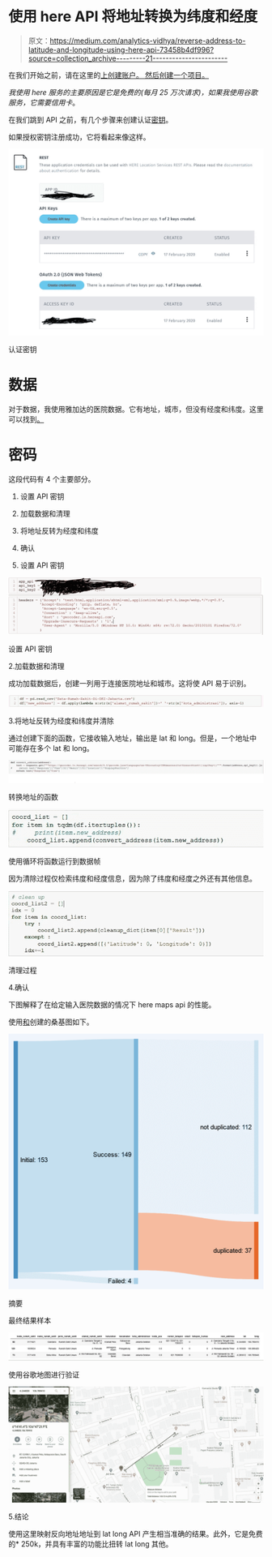 # 使用 here API 将地址转换为纬度和经度

> 原文：<https://medium.com/analytics-vidhya/reverse-address-to-latitude-and-longitude-using-here-api-73458b4df996?source=collection_archive---------21----------------------->

在我们开始之前，请在这里的[上创建账户。
然后创建一个项目。](https://developer.here.com/login)

*我使用 here 服务的主要原因是它是免费的(每月 25 万次请求)，如果我使用谷歌服务，它需要信用卡*。

在我们跳到 API 之前，有几个步骤来创建认证[密钥](https://developer.here.com/documentation/authentication/dev_guide/index.html)。

如果授权密钥注册成功，它将看起来像这样。

![](img/cd86241748acf9cbc6cc7cdb05a7fcd6.png)

认证密钥

# 数据

对于数据，我使用雅加达的医院数据。它有地址，城市，但没有经度和纬度。这里可以找到[。](https://data.jakarta.go.id/dataset/6925d6e6-d9a7-4159-906b-96468f870d93/resource/5d550b55-52c0-4d71-aa12-c4d319a593e8/download/Data-Rumah-Sakit-Di-DKI-Jakarta.csv)

# 密码

这段代码有 4 个主要部分。

1.  设置 API 密钥
2.  加载数据和清理
3.  将地址反转为经度和纬度
4.  确认

1.  设置 API 密钥

![](img/45cacd14cd50115b361e82e36c3b81df.png)

设置 API 密钥

2.加载数据和清理

成功加载数据后，创建一列用于连接医院地址和城市。这将使 API 易于识别。

![](img/e51ed2ea9548440b5d9f25b1792923b3.png)

3.将地址反转为经度和纬度并清除

通过创建下面的函数，它接收输入地址，输出是 lat 和 long。但是，一个地址中可能存在多个 lat 和 long。

![](img/071f27be3ce46cbc487a6b03fd6a26fe.png)

转换地址的函数

![](img/3fcf774ea59a778fe42ced127dd98cca.png)

使用循环将函数运行到数据帧

因为清除过程仅检索纬度和经度信息，因为除了纬度和经度之外还有其他信息。

![](img/3bfd602456ea5562ea7b66357e4ddeaf.png)

清理过程

4.确认

下图解释了在给定输入医院数据的情况下 here maps api 的性能。

使用[和](http://sankeymatic.com/build/)创建的桑基图如下。

![](img/702de19d6b4b3bcfcca80e36b482adaa.png)

摘要

最终结果样本

![](img/d3e9ee49df6e3934f8eb94ce29018027.png)

使用谷歌地图进行验证

![](img/a31ea784f91c4d3a2eb1b2df8620c95a.png)

5.结论

使用这里映射反向地址地址到 lat long API 产生相当准确的结果。此外，它是免费的* 250k，并具有丰富的功能比扭转 lat long 其他。